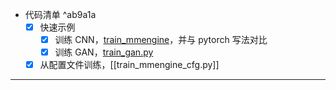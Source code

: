 
- 代码清单 ^ab9a1a
	- [x] 快速示例
		- [x] 训练 CNN，[train_mmengine](../train_mmengine)，并与 pytorch 写法对比
		- [x] 训练 GAN，[train_gan.py](../train_gan.py)
	- [x] 从配置文件训练，[[train_mmengine_cfg.py]]

---




